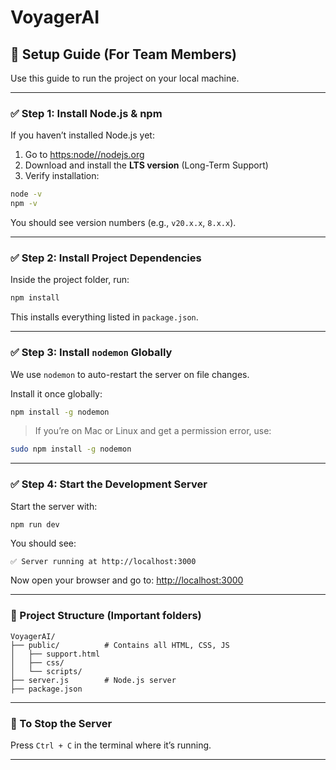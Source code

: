 # VoyagerAI

## 🚀 Setup Guide (For Team Members)

Use this guide to run the project on your local machine.

---

### ✅ Step 1: Install Node.js & npm

If you haven’t installed Node.js yet:

1. Go to [https:node//nodejs.org](https://nodejs.org)
2. Download and install the **LTS version** (Long-Term Support)
3. Verify installation:

```bash
node -v
npm -v
```

You should see version numbers (e.g., `v20.x.x`, `8.x.x`).

---

### ✅ Step 2: Install Project Dependencies

Inside the project folder, run:

```bash
npm install
```

This installs everything listed in `package.json`.

---

### ✅ Step 3: Install `nodemon` Globally

We use `nodemon` to auto-restart the server on file changes.

Install it once globally:

```bash
npm install -g nodemon
```

> If you’re on Mac or Linux and get a permission error, use:

```bash
sudo npm install -g nodemon
```

---

### ✅ Step 4: Start the Development Server

Start the server with:

```bash
npm run dev
```

You should see:

```
✅ Server running at http://localhost:3000
```

Now open your browser and go to:
[http://localhost:3000](http://localhost:3000)

---

### 📁 Project Structure (Important folders)

```
VoyagerAI/
├── public/          # Contains all HTML, CSS, JS
│   ├── support.html
│   ├── css/
│   └── scripts/
├── server.js        # Node.js server
├── package.json
```

---

### 🚫 To Stop the Server

Press `Ctrl + C` in the terminal where it’s running.

---
